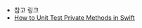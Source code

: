 - 참고 링크
- [How to Unit Test Private Methods in Swift](https://cocoacasts.com/how-to-unit-test-private-methods-in-swift/)
